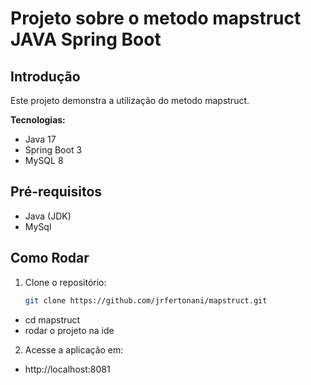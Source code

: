 # Projeto sobre o metodo mapstruct JAVA Spring Boot 


## Introdução
Este projeto demonstra a utilização do metodo mapstruct.

**Tecnologias:**
* Java 17
* Spring Boot 3
* MySQL 8

## Pré-requisitos
* Java (JDK)
* MySql

## Como Rodar
1. Clone o repositório:
   ```bash
   git clone https://github.com/jrfertonani/mapstruct.git
 - cd mapstruct
 - rodar o projeto na ide

2. Acesse a aplicação em:
- http://localhost:8081

